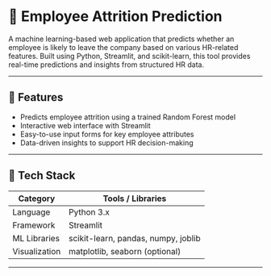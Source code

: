 # 🧠 Employee Attrition Prediction

A machine learning-based web application that predicts whether an employee is likely to leave the company based on various HR-related features. Built using Python, Streamlit, and scikit-learn, this tool provides real-time predictions and insights from structured HR data.

---

## 🚀 Features

- Predicts employee attrition using a trained Random Forest model
- Interactive web interface with Streamlit
- Easy-to-use input forms for key employee attributes
- Data-driven insights to support HR decision-making

---

## 🧰 Tech Stack

| Category     | Tools / Libraries                     |
|--------------|----------------------------------------|
| Language     | Python 3.x                             |
| Framework    | Streamlit                              |
| ML Libraries | scikit-learn, pandas, numpy, joblib    |
| Visualization| matplotlib, seaborn (optional)         |

---



